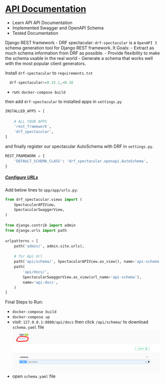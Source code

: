 # [API Documentation](https://drf-spectacular.readthedocs.io/en/latest/readme.html)

- Learn API API Documentation
- Implemented Swaggar and OpenAPI Schema
- Tested Documentation

Django REST framework - DRF spectacular: `drf-spectacular` is a `OpenAPI 3` schema generation tool for Django REST framework.
It Goals: - Extract as much schema information from DRF as possible. - Provide flexibility to make the schema usable in the real world - Generate a schema that works well with the most popular client generators.

Install `drf-spectacular` to `requirements.txt`

```python
  drf-spectacular>=0.15.1,<0.16
```

- run: `docker-compose build`

then add `drf-spectacular` to installed apps in `settings.py`

```python
INSTALLED_APPS = [

    # ALL YOUR APPS
    'rest_framework',
    'drf_spectacular',
]
```

and finally register our spectacular AutoSchema with DRF in `settings.py`.

```python
REST_FRAMEWORK = {
    'DEFAULT_SCHEMA_CLASS': 'drf_spectacular.openapi.AutoSchema',
}
```

##### [Configure URLs](https://drf-spectacular.readthedocs.io/en/latest/readme.html#take-it-for-a-spin)

Add below lines to `app/app/urls.py`:

```python
from drf_spectacular.views import (
    SpectacularAPIView,
    SpectacularSwaggerView,
)

from django.contrib import admin
from django.urls import path

urlpatterns = [
    path('admin/', admin.site.urls),

    # for Api Url
    path('api/schema/', SpectacularAPIView.as_view(), name='api-schema'),
    path(
        'api/docs/',
        SpectacularSwaggerView.as_view(url_name='api-schema'),
        name='api-docs',
    )
]
```

Final Steps to Run:

- `docker-compose build`
- `docker-compose up`
- visit: `127.0.0.1:8000/api/docs` then click `/api/schema/` to download `schema.yaml` file
  ![Example](./../img/swagger.png)
- open `schema.yaml` file

